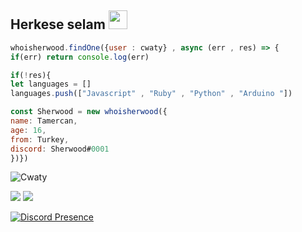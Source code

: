 ## Herkese selam <img src="https://cdn.discordapp.com/emojis/840877248331382836.gif?v=1" width="30px">

```js
whoisherwood.findOne({user : cwaty} , async (err , res) => {
if(err) return console.log(err)

if(!res){
let languages = []
languages.push(["Javascript" , "Ruby" , "Python" , "Arduino "])

const Sherwood = new whoisherwood({
name: Tamercan,
age: 16,
from: Turkey,
discord: Sherwood#0001
})})
```


<img src="https://komarev.com/ghpvc/?username=Cwaty&label=Ziyaretçi%20Sayısı&color=3bb94e" alt="Cwaty"/>
<link rel="stylesheet" href="https://maxcdn.bootstrapcdn.com/font-awesome/4.4.0/css/font-awesome.min.css">
 
<p align="left">
<a href="https://instagram.com/tamercwn" target"blank_"><img src="https://img.shields.io/badge/INSTAGRAM%20-0e0101.svg?&style=for-the-badge&logo=instagram&logoColor=white"></a>
<a href="https://open.spotify.com/user/tbegsqrmhkkopy8rtuwxr3x0w" target"blank_"><img src="https://img.shields.io/badge/Spotify%20-0e0101.svg?&style=for-the-badge&logo=spotify&logoColor=white"></a>
 

[![Discord Presence](https://lanyard-profile-readme.vercel.app/api/338768594899042304?theme=dark&bg=0e0101&animated=false&hideDiscrim=false&borderRadius=30px)](https://discord.com/users/338768594899042304)


